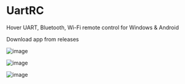 # UartRC
Hover UART, Bluetooth, Wi-Fi remote control for Windows & Android

Download app from releases

![image](https://github.com/user-attachments/assets/2cebff4d-b317-4bc9-9fed-205549a6c883)

![image](https://github.com/user-attachments/assets/287cb5bb-d1cc-4e1d-a98a-cf9b5bb73d05)

![image](https://github.com/user-attachments/assets/a9bd1a13-d31a-49d9-a921-e069d528ac3e)

